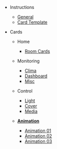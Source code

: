 - Instructions
  - [General](instructions/general.md)
  - [Card Template](instructions/awesome-mushroom-cards-template.md)

- Cards

  - Home
    - [Room Cards](mushroom-cards/home/roomcard-01.md)

  - Monitoring
    - [Clima](mushroom-cards/monitoring/clima-01.md)
    - [Dashboard](mushroom-cards/monitoring/dashboard-01.md)
    - [Misc](mushroom-cards/monitoring/monitoring-01.md)

  - Control
    - [Light](mushroom-cards/control/light-01.md)
    - [Cover](mushroom-cards/control/cover-01.md)
    - [Media](mushroom-cards/control/media-01.md)

  - [**Animation**](mushroom-cards/animation/)
    - [Animation 01](mushroom-cards/animation/animation-01.md)
    - [Animation 02](mushroom-cards/animation/animation-02.md)
    - [Animation 03](mushroom-cards/animation/animation-03.md)